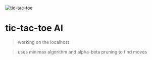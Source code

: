 ![tic-tac-toe](https://github.com/Bibarius/tic-tac-toe-server/raw/master/tic-tac-toe.png)

# tic-tac-toe AI 
> working on the localhost

> uses minimax algorithm and alpha-beta pruning to find moves

